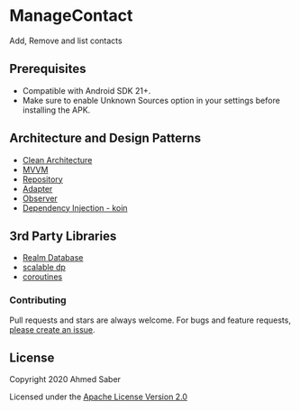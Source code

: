 # ManageContact
Add, Remove and list contacts

## Prerequisites

- Compatible with Android SDK 21+.
- Make sure to enable Unknown Sources option in your settings before installing the APK.

## Architecture and Design Patterns

- [Clean Architecture](https://fernandocejas.com/2018/05/07/architecting-android-reloaded/)
- [MVVM](https://www.raywenderlich.com/34-design-patterns-by-tutorials-mvvm)
- [Repository](https://msdn.microsoft.com/en-us/library/ff649690.aspx)
- [Adapter](https://www.raywenderlich.com/470-common-design-patterns-for-android-with-kotlin#toc-anchor-007)
- [Observer](https://www.raywenderlich.com/470-common-design-patterns-for-android-with-kotlin#toc-anchor-011)
- [Dependency Injection - koin](https://github.com/InsertKoinIO/koin)

## 3rd Party Libraries

- [Realm Database](https://realm.io/blog/realm-for-android/c)
- [scalable dp](https://github.com/intuit/sdp)
- [coroutines](https://developer.android.com/kotlin/coroutines)


### Contributing

Pull requests and stars are always welcome. For bugs and feature requests, [please create an issue](../../issues/new).

## License

Copyright 2020 Ahmed Saber

Licensed under the [Apache License Version 2.0](LICENSE.md)
